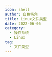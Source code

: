 ```yaml
---
icon: shell
author: 白色犄角
title: Linux文件类型
date: 2022-06-05
category:
  - 操作系统
  - Linux
tag:
  - 文件类型
---
```





